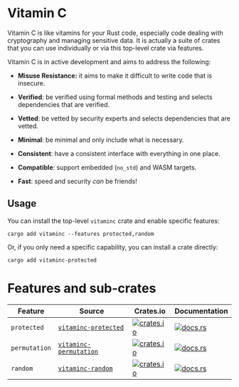 <!-- TODO: Logo -->
# Vitamin C

Vitamin C is like vitamins for your Rust code, especially code dealing with cryptography and managing sensitive data.
It is actually a suite of crates that you can use individually or via this top-level crate via features.

Vitamin C is in active development and aims to address the following:

* **Misuse Resistance:** it aims to make it difficult to write code that is insecure.

* **Verified**: be verified using formal methods and testing and selects dependencies that are verified.

* **Vetted**: be vetted by security experts and selects dependencies that are vetted.

* **Minimal**: be minimal and only include what is necessary.

* **Consistent**: have a consistent interface with everything in one place.

* **Compatible**: support embedded (`no_std`) and WASM targets.

* **Fast**: speed and security _can_ be friends!

## Usage

You can install the top-level `vitaminc` crate and enable specific features:

```plaintext
cargo add vitaminc --features protected,random
```

Or, if you only need a specific capability, you can install a crate directly:

```plaintext
cargo add vitaminc-protected
```

# Features and sub-crates

| Feature      | Source            | Crates.io                                                                                              | Documentation |
|--------------|------------------|--------------------------------------------------------------------------------------------------------|---------------|
| `protected`  | [`vitaminc-protected`](https://github.com/cipherstash/vitaminc/tree/main/packages/protected) | [![crates.io](https://img.shields.io/crates/v/vitaminc-protected.svg)](https://crates.io/crates/vitaminc-protected) | [![docs.rs](https://docs.rs/vitaminc-protected/badge.svg)](https://docs.rs/vitaminc-protected) |
| `permutation`  | [`vitaminc-permutation`](https://github.com/cipherstash/vitaminc/tree/main/packages/permutation) | [![crates.io](https://img.shields.io/crates/v/vitaminc-permutation.svg)](https://crates.io/crates/vitaminc-permutation) | [![docs.rs](https://docs.rs/vitaminc-permutation/badge.svg)](https://docs.rs/vitaminc-permutation) |
| `random`  | [`vitaminc-random`](https://github.com/cipherstash/vitaminc/tree/main/packages/random) | [![crates.io](https://img.shields.io/crates/v/vitaminc-random.svg)](https://crates.io/crates/vitaminc-random) | [![docs.rs](https://docs.rs/vitaminc-random/badge.svg)](https://docs.rs/vitaminc-random) |
